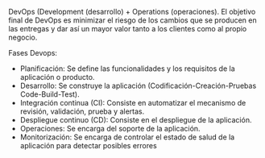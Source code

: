 DevOps (Development (desarrollo) + Operations (operaciones).
El objetivo final de DevOps es minimizar el riesgo de los cambios que se producen en las entregas y dar así un mayor valor tanto a los clientes como al propio negocio.

Fases Devops:

- Planificación: Se define las funcionalidades y los requisitos de la aplicación o producto.
- Desarrollo: Se construye la aplicación (Codificación-Creación-Pruebas Code-Build-Test).
- Integración continua (CI): Consiste en automatizar el mecanismo de revisión, validación, prueba y alertas.
- Despliegue continuo (CD): Consiste en el despliegue de la aplicación.
- Operaciones: Se encarga del soporte de la aplicación.
- Monitorización: Se encarga de controlar el estado de salud de la aplicación para detectar posibles errores
